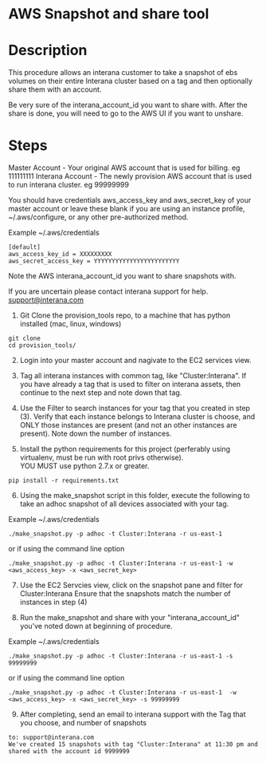 # AWS Snapshot and share tool

# Description

This procedure allows an interana customer to take a snapshot of ebs volumes on their entire Interana cluster based on a tag
and then optionally share them with an account.  

Be very sure of the interana_account_id you want to share with.  After the share is done, you will
need to go to the AWS UI if you want to unshare.

# Steps

Master Account - Your original AWS account that is used for billing. eg 111111111
Interana Account - The newly provision AWS account that is used to run interana cluster. eg 99999999

You should have credentials aws_access_key and aws_secret_key of your master account 
or leave these blank if you are using an instance profile, ~/.aws/configure, or any other pre-authorized method.

Example ~/.aws/credentials
```
[default]
aws_access_key_id = XXXXXXXXX
aws_secret_access_key = YYYYYYYYYYYYYYYYYYYYYYYY
```                                                                        

Note the AWS interana_account_id you want to share snapshots with.  

If you are uncertain please contact interana support for help.
support@interana.com


1) Git Clone the provision_tools repo, to a machine that has python installed (mac, linux, windows)
```
git clone 
cd provision_tools/
```

2) Login into your master account and nagivate to the EC2 services view.


3) Tag all interana instances with common tag, like  "Cluster:Interana".  If you have already a tag that is used
to filter on interana assets, then continue to the next step and note down that tag.


4) Use the Filter to search instances for your tag that you created in step (3). Verify that each instance belongs to 
Interana cluster is choose, and ONLY those instances are present (and not an other instances are present).
Note down the number of instances.


5) Install the python requirements for this project (perferably using virtualenv, must be run with root privs otherwise).  
YOU MUST use python 2.7.x or greater.
```
pip install -r requirements.txt 
```

6) Using the make_snapshot script in this folder, execute the following to take an adhoc snapshot of all devices associated with your tag.

Example ~/.aws/credentials
````
./make_snapshot.py -p adhoc -t Cluster:Interana -r us-east-1
````

or if using the command line option
```
./make_snapshot.py -p adhoc -t Cluster:Interana -r us-east-1 -w <aws_access_key> -x <aws_secret_key>
```


7) Use the EC2 Servcies view, click on the snapshot pane and filter for Cluster:Interana
Ensure that the snapshots match the number of instances in step (4)


8) Run the make_snapshot and share with your "interana_account_id" you've noted down at beginning of procedure.

Example ~/.aws/credentials
```
./make_snapshot.py -p adhoc -t Cluster:Interana -r us-east-1 -s 99999999
```

or if using the command line option

```
./make_snapshot.py -p adhoc -t Cluster:Interana -r us-east-1  -w <aws_access_key> -x <aws_secret_key> -s 99999999
```

9) After completing, send an email to interana support with the Tag that you choose, and number of snapshots

```
to: support@interana.com
We've created 15 snapshots with tag "Cluster:Interana" at 11:30 pm and shared with the account id 9999999
```







